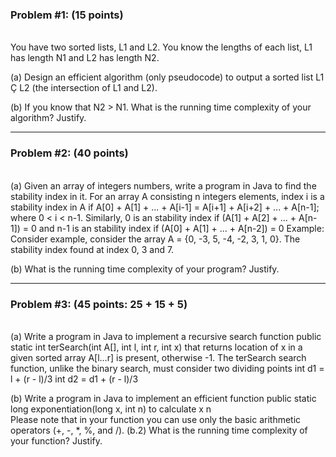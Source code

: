 <h3>Problem #1: (15 points)</h3><br>
You have two sorted lists, L1 and L2. You know the lengths of each list, L1 has length N1 and L2
has length N2.<br>

(a) Design an efficient algorithm (only pseudocode) to output a sorted list L1 Ç L2 (the
intersection of L1 and L2).<br>

(b) If you know that N2 > N1. What is the running time complexity of your algorithm? Justify.

<hr>

<h3>Problem #2: (40 points)</h3><br>
(a) Given an array of integers numbers, write a program in Java to find the stability index in it.
For an array A consisting n integers elements, index i is a stability index in A if
A[0] + A[1] + ... + A[i-1] = A[i+1] + A[i+2] + ... + A[n-1]; where 0 < i < n-1.
Similarly, 0 is an stability index if (A[1] + A[2] + ... + A[n-1]) = 0 and n-1 is an stability index
if (A[0] + A[1] + ... + A[n-2]) = 0
Example: Consider example, consider the array A = {0, -3, 5, -4, -2, 3, 1, 0}. The stability
index found at index 0, 3 and 7.<br>

(b) What is the running time complexity of your program? Justify.

<hr>

<h3>Problem #3: (45 points: 25 + 15 + 5)</h3><br>
(a) Write a program in Java to implement a recursive search function
public static int terSearch(int A[], int l, int r, int x)
that returns location of x in a given sorted array A[l…r] is present, otherwise -1.
The terSearch search function, unlike the binary search, must consider two dividing
points
int d1 = l + (r - l)/3
int d2 = d1 + (r - l)/3<br>

(b) Write a program in Java to implement an efficient function
public static long exponentiation(long x, int n)
to calculate x
n
<br>
Please note that in your function you can use only the basic arithmetic operators (+, -,
*, %, and /).
(b.2) What is the running time complexity of your function? Justify.
